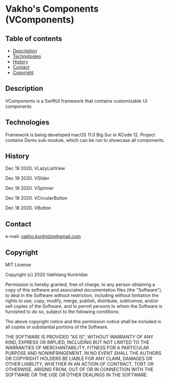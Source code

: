 # Vakho's Components (VComponents)

## Table of contents
- [Description](#description)
- [Technologies](#technologies)
- [History](#history)
- [Contact](#contact)
- [Copyright](#copyright)

## Description
VComponents is a SwiftUI framework that contains customizable UI components

## Technologies
Framework is being developed macOS 11.0 Big Sur in XCode 12. Project contains Demo sub-module, which can be run to showcase all components.

## History
Dec 19 2020. VLazyListView

Dec 19 2020. VSlider

Dec 18 2020. VSpinner

Dec 18 2020. VCircularButton

Dec 18 2020. VButton

## Contact
e-mail: [vakho.kontridze@gmail.com](mailto:vakho.kontridze@gmail.com)

## Copyright
MIT License

Copyright (c) 2020 Vakhtang Kontridze

Permission is hereby granted, free of charge, to any person obtaining a copy
of this software and associated documentation files (the "Software"), to deal
in the Software without restriction, including without limitation the rights
to use, copy, modify, merge, publish, distribute, sublicense, and/or sell
copies of the Software, and to permit persons to whom the Software is
furnished to do so, subject to the following conditions:

The above copyright notice and this permission notice shall be included in all
copies or substantial portions of the Software.

THE SOFTWARE IS PROVIDED "AS IS", WITHOUT WARRANTY OF ANY KIND, EXPRESS OR
IMPLIED, INCLUDING BUT NOT LIMITED TO THE WARRANTIES OF MERCHANTABILITY,
FITNESS FOR A PARTICULAR PURPOSE AND NONINFRINGEMENT. IN NO EVENT SHALL THE
AUTHORS OR COPYRIGHT HOLDERS BE LIABLE FOR ANY CLAIM, DAMAGES OR OTHER
LIABILITY, WHETHER IN AN ACTION OF CONTRACT, TORT OR OTHERWISE, ARISING FROM,
OUT OF OR IN CONNECTION WITH THE SOFTWARE OR THE USE OR OTHER DEALINGS IN THE
SOFTWARE.
